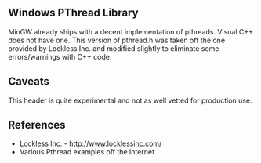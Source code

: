Windows PThread Library
-----------------------

MinGW already ships with a decent implementation of pthreads. Visual C++
does not have one. This version of pthread.h was taken off the one provided
by Lockless Inc. and modified slightly to eliminate some errors/warnings
with C++ code.

Caveats
-------

This header is quite experimental and not as well vetted for production use.

References
----------

* Lockless Inc. - http://www.locklessinc.com/
* Various Pthread examples off the Internet
